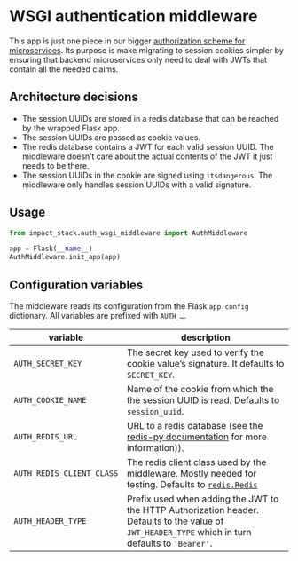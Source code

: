 # WSGI authentication middleware

This app is just one piece in our bigger [authorization scheme for microservices](https://docs.google.com/document/d/1wbdSyAU0OV0e2rH-nh_IiJkgNDWyKXhptsJwIff64A0/edit?usp=sharing).
Its purpose is make migrating to session cookies simpler by ensuring that backend microservices only need to deal with JWTs that contain all the needed claims.

## Architecture decisions

* The session UUIDs are stored in a redis database that can be reached by the wrapped Flask app.
* The session UUIDs are passed as cookie values.
* The redis database contains a JWT for each valid session UUID. The middleware doesn’t care about the actual contents of the JWT it just needs to be there.
* The session UUIDs in the cookie are signed using `itsdangerous`. The middleware only handles session UUIDs with a valid signature.

## Usage

```python
from impact_stack.auth_wsgi_middleware import AuthMiddleware

app = Flask(__name__)
AuthMiddleware.init_app(app)
```

## Configuration variables

The middleware reads its configuration from the Flask `app.config` dictionary. All variables are prefixed with `AUTH_…`.

| variable                  | description                                                                                                                                                   |
|---------------------------|---------------------------------------------------------------------------------------------------------------------------------------------------------------|
| `AUTH_SECRET_KEY`         | The secret key used to verify the cookie value’s signature. It defaults to `SECRET_KEY`.                                                                      |
| `AUTH_COOKIE_NAME`        | Name of the cookie from which the the session UUID is read. Defaults to `session_uuid`.                                                                       |
| `AUTH_REDIS_URL`          | URL to a redis database (see the [redis-py documentation](https://redis-py.readthedocs.io/en/latest/#redis.Redis.from_url) for more information)).            |
| `AUTH_REDIS_CLIENT_CLASS` | The redis client class used by the middleware. Mostly needed for testing. Defaults to [`redis.Redis`](https://redis-py.readthedocs.io/en/latest/#redis.Redis) |
| `AUTH_HEADER_TYPE`         | Prefix used when adding the JWT to the HTTP Authorization header. Defaults to the value of `JWT_HEADER_TYPE` which in turn defaults to `'Bearer'`.           |
